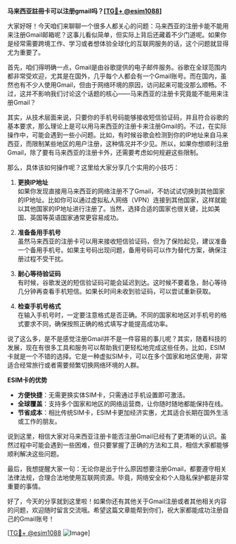 **马来西亚註冊卡可以注册gmail吗？[[TG💪+ @esim1088](https://t.me/s/esim1088)]**

大家好呀！今天咱们来聊聊一个很多人都关心的问题：马来西亚的注册卡能不能用来注册Gmail邮箱呢？这事儿看似简单，但实际上背后还藏着不少门道呢。如果你是经常需要跨境工作、学习或者想体验全球化的互联网服务的话，这个问题就显得尤为重要了。

首先，咱们得明确一点，Gmail是由谷歌提供的电子邮件服务。谷歌在全球范围内都非常受欢迎，尤其是在国外，几乎每个人都会有一个Gmail账号。而在国内，虽然也有不少人使用Gmail，但由于网络环境的原因，访问起来可能没那么顺畅。不过，这并不影响我们讨论这个话题的核心——马来西亚的注册卡究竟能不能用来注册Gmail？

其实，从技术层面来说，只要你的手机号码能够接收短信验证码，并且符合谷歌的基本要求，那么理论上是可以用马来西亚的注册卡来注册Gmail的。不过，在实际操作中，可能会遇到一些小问题。比如，有时候谷歌会检测到你的IP地址来自马来西亚，而限制某些地区的用户注册，这种情况并不少见。所以，如果你想顺利注册Gmail，除了要有马来西亚的注册卡外，还需要考虑如何规避这些限制。

那么，具体该如何操作呢？这里给大家分享几个实用的小技巧：

1. **更换IP地址**  
   如果你发现直接用马来西亚的网络注册不了Gmail，不妨试试切换到其他国家的IP地址。比如你可以通过虚拟私人网络（VPN）连接到其他国家，这样就能以其他国家的IP地址进行注册了。当然，选择合适的国家也很关键，比如美国、英国等英语国家通常更容易成功。

2. **准备备用手机号**  
   虽然马来西亚的注册卡可以用来接收短信验证码，但为了保险起见，建议准备一个备用手机号。如果主号码出现问题，备用号码可以作为替代方案，确保注册过程不受干扰。

3. **耐心等待验证码**  
   有时候，谷歌发送的短信验证码可能会延迟到达。这时候不要着急，耐心等待几分钟再查看手机短信。如果长时间未收到验证码，可以尝试重新获取。

4. **检查手机号格式**  
   在输入手机号时，一定要注意格式是否正确。不同的国家和地区对手机号的格式要求不同，确保按照正确的格式填写才能提高成功率。

说了这么多，是不是感觉注册Gmail并不是一件容易的事儿呢？其实，随着科技的发展，现在有很多工具和服务可以帮助我们更轻松地完成这些任务。比如，ESIM卡就是一个不错的选择。它是一种虚拟SIM卡，可以在多个国家和地区使用，非常适合经常旅行或者需要频繁切换网络环境的人群。

**ESIM卡的优势**  

- **方便快捷**：无需更换实体SIM卡，只需通过手机设置即可激活。
- **全球覆盖**：支持多个国家和地区的网络运营商，让你随时随地都能保持在线。
- **节省成本**：相比传统SIM卡，ESIM卡更加经济实惠，尤其适合长期在国外生活或工作的朋友。

说到这里，相信大家对马来西亚注册卡能否注册Gmail已经有了更清晰的认识。虽然过程中可能会遇到一些困难，但只要掌握了正确的方法和工具，相信大家都能够顺利解决这些问题。

最后，我想提醒大家一句：无论你是出于什么原因想要注册Gmail，都要遵守相关法律法规，合理合法地使用互联网资源。毕竟，网络安全和个人隐私保护都是非常重要的事情。

好了，今天的分享就到这里啦！如果你还有其他关于Gmail注册或者其他相关内容的问题，欢迎随时留言交流哦。希望这篇文章能帮到你们，祝大家都能成功注册自己的Gmail账号！

[[TG💪+ @esim1088](https://t.me/s/esim1088) ![Image](https://i.postimg.cc/4NQfJmqS/Snipaste-2025-05-13-00-14-12.png)]